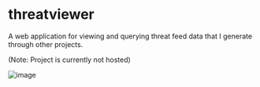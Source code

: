 # threatviewer

A web application for viewing and querying threat feed data that I generate through other projects.

(Note: Project is currently not hosted)

![image](https://github.com/user-attachments/assets/e19861f8-ea1c-4e62-a6f0-5ddecceaa1e4)

